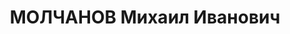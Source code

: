 ---
title: МОЛЧАНОВ Михаил Иванович
description: "1897 р. народження, м. Лебедянь того ж району Липецької області (Росія),\
  \ росіянин, освіта вища. Проживав у м. Москві. Представник Запорізького заводу №\
  \ 29 ім. Баранова в м. Москві. \n  Заарештований 7 жовтня 1937 року. Звинувачення:\
  \ учасник шпигунської диверсійно-шкідницької організації в м. Запоріжжі. Військовою\
  \ колегією Верховного суду СРСР 29 листопада 1937 року засуджений до розстрілу як\
  \ \"учасник контрреволюційної троцькістсько-терористичної організації\". Вирок виконано\
  \ 30 листопада 1937 року в м. Дніпропетровську. \n  Реабілітований у 1957 році."
---